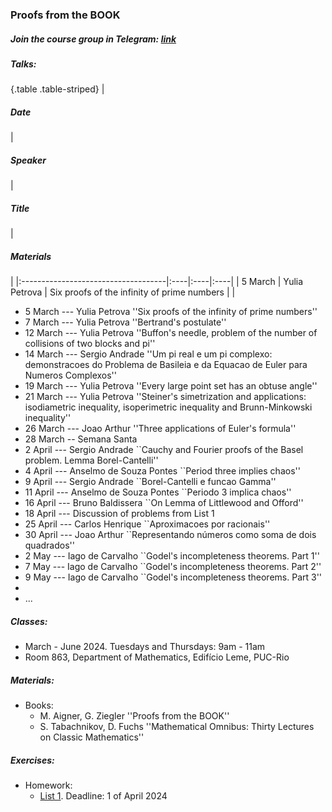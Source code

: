 ### Proofs from the BOOK

##### Join the course group in Telegram: [link](https://t.me/+IMAGbpjBPU03NTEy)

##### Talks:
{.table .table-striped}
|              <h5>Date</h5>          | <h5>Speaker</h5>   | <h5>Title</h5>   | <h5>Materials</h5> |
|:------------------------------------|:----|:----|:----|
| 5 March             | Yulia Petrova  |   Six proofs of the infinity of prime numbers  |  |


- 5 March --- Yulia Petrova ''Six proofs of the infinity of prime numbers''
- 7 March --- Yulia Petrova ''Bertrand's postulate''
- 12 March --- Yulia Petrova ''Buffon's needle, problem of the number of collisions of two blocks and pi''
- 14 March --- Sergio Andrade ''Um pi real e um pi complexo: demonstracoes do Problema de Basileia e da Equacao de Euler para Numeros Complexos''
- 19 March --- Yulia Petrova ''Every large point set has an obtuse angle''
- 21 March --- Yulia Petrova ''Steiner's simetrization and applications: isodiametric inequality, isoperimetric inequality and Brunn-Minkowski inequality''
- 26 March --- Joao Arthur ''Three applications of Euler's formula''
- 28 March -- Semana Santa
- 2 April --- Sergio Andrade ``Cauchy and Fourier proofs of the Basel problem. Lemma Borel-Cantelli''
- 4 April --- Anselmo de Souza Pontes ``Period three implies chaos''
- 9 April --- Sergio Andrade ``Borel-Cantelli e funcao Gamma''
- 11 April --- Anselmo de Souza Pontes ``Periodo 3 implica chaos''
- 16 April --- Bruno Baldissera ``On Lemma of Littlewood and Offord''
- 18 April --- Discussion of problems from List 1
- 25 April --- Carlos Henrique ``Aproximacoes por racionais''
- 30 April --- Joao Arthur ``Representando números como soma de dois quadrados''
- 2 May --- Iago de Carvalho ``Godel's incompleteness theorems. Part 1''
- 7 May --- Iago de Carvalho ``Godel's incompleteness theorems. Part 2''
- 9 May --- Iago de Carvalho ``Godel's incompleteness theorems. Part 3''
- 
- ...

##### Classes: 
- March - June 2024. Tuesdays and Thursdays: 9am - 11am
- Room 863, Department of Mathematics, Edifício Leme, PUC-Rio

##### Materials: 
+ Books: 
    + M. Aigner, G. Ziegler ''Proofs from the BOOK''
    + S. Tabachnikov, D. Fuchs ''Mathematical Omnibus: Thirty Lectures on Classic Mathematics''
    
##### Exercises:
+ Homework:
    + [List 1](List1.pdf). Deadline: 1 of April 2024

